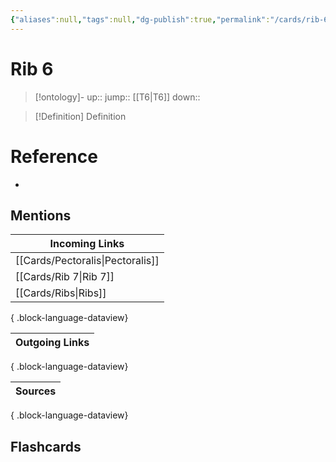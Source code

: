 ```yaml
---
{"aliases":null,"tags":null,"dg-publish":true,"permalink":"/cards/rib-6/","dgPassFrontmatter":true}
---
```


# Rib 6

> [!ontology]-
> up:: 
> jump:: [[T6\|T6]]
> down:: 

> [!Definition] Definition

# Reference

- 

## Mentions

| Incoming Links                      |
| ----------------------------------- |
| [[Cards/Pectoralis\|Pectoralis]] |
| [[Cards/Rib 7\|Rib 7]]           |
| [[Cards/Ribs\|Ribs]]             |

{ .block-language-dataview}

| Outgoing Links |
| -------------- |

{ .block-language-dataview}

| Sources |
| ------- |

{ .block-language-dataview}

## Flashcards